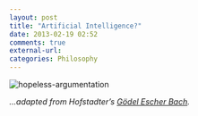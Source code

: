 ```yaml
---
layout: post
title: "Artificial Intelligence?"
date: 2013-02-19 02:52
comments: true
external-url:
categories: Philosophy
---
```


![hopeless-argumentation](http://skyservers.org/~bytter/artificial-intelligence.png)

*...adapted from Hofstadter’s [Gödel Escher Bach](http://en.wikipedia.org/wiki/G%C3%B6del,_Escher,_Bach).*
